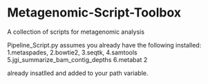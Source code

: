 # Metagenomic-Script-Toolbox
A collection of scripts for metagenomic analysis


Pipeline_Script.py assumes you already have the following installed:
1.metaspades,
2.bowtie2,
3.seqtk,
4.samtools
5.jgi_summarize_bam_contig_depths
6.metabat 2

already insatlled and added to your path variable. 
